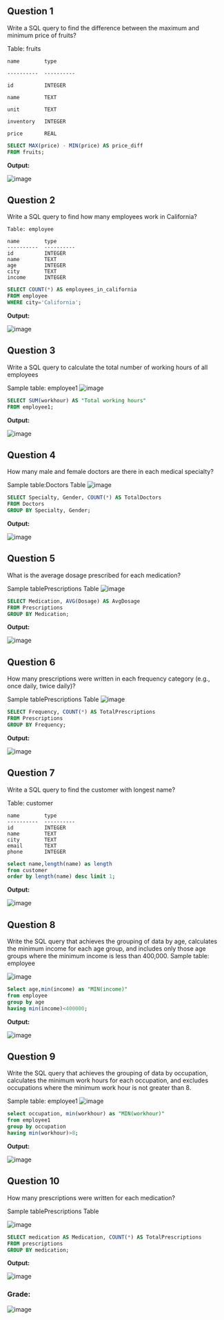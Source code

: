 **Question 1**
--
Write a SQL query to find the difference between the maximum and minimum price of fruits?

Table: fruits
```
name        type

----------  ----------

id          INTEGER

name        TEXT

unit        TEXT

inventory   INTEGER

price       REAL
```
```sql
SELECT MAX(price) - MIN(price) AS price_diff
FROM fruits;
```

**Output:**

![image](https://github.com/user-attachments/assets/7f8da42c-3ef2-45bf-a16b-764da79e9fb8)


**Question 2**
---
Write a SQL query to find  how many employees work in California?
```
Table: employee

name        type
----------  ----------
id          INTEGER
name        TEXT
age         INTEGER
city        TEXT
income      INTEGER
```
```sql
SELECT COUNT(*) AS employees_in_california
FROM employee
WHERE city='California';
```

**Output:**

![image](https://github.com/user-attachments/assets/3a5232e4-f493-4781-b849-66020585af62)


**Question 3**
---
Write a SQL query to calculate the total number of working hours of all employees

Sample table: employee1
![image](https://github.com/user-attachments/assets/8b9bc3b7-7609-47f7-b734-48ff166000d4)


```sql
SELECT SUM(workhour) AS "Total working hours"
FROM employee1;
```

**Output:**

![image](https://github.com/user-attachments/assets/39a0976f-7924-4f5a-947c-f3b1d6bd244b)


**Question 4**
---
How many male and female doctors are there in each medical specialty?

Sample table:Doctors Table
![image](https://github.com/user-attachments/assets/07171251-5604-404e-a7c6-50cfa4b5b974)


```sql
SELECT Specialty, Gender, COUNT(*) AS TotalDoctors
FROM Doctors
GROUP BY Specialty, Gender;
```

**Output:**

![image](https://github.com/user-attachments/assets/84c1fb2f-f469-40a1-8a90-35ee714190b8)


**Question 5**
---
What is the average dosage prescribed for each medication?

Sample tablePrescriptions Table
![image](https://github.com/user-attachments/assets/585377e8-d567-4247-a05b-570a8886b7a8)


```sql
SELECT Medication, AVG(Dosage) AS AvgDosage
FROM Prescriptions
GROUP BY Medication;
```

**Output:**

![image](https://github.com/user-attachments/assets/e61137a4-ddbb-453b-9c2a-dc554fc8a61f)


**Question 6**
---
How many prescriptions were written in each frequency category (e.g., once daily, twice daily)?

Sample tablePrescriptions Table
![image](https://github.com/user-attachments/assets/718c6c2c-5eeb-439d-a4de-7e12e0f96ebe)


```sql
SELECT Frequency, COUNT(*) AS TotalPrescriptions
FROM Prescriptions
GROUP BY Frequency;
```

**Output:**

![image](https://github.com/user-attachments/assets/593f876c-3a19-4da9-ac84-9976fda41d33)


**Question 7**
---
Write a SQL query to find the customer with longest name?

Table: customer
```
name        type
----------  ----------
id          INTEGER
name        TEXT
city        TEXT
email       TEXT
phone       INTEGER
```
```sql
select name,length(name) as length
from customer
order by length(name) desc limit 1;
```

**Output:**

![image](https://github.com/user-attachments/assets/4aa34bb3-f132-4df6-825b-353bbf8b49c3)


**Question 8**
---
Write the SQL query that achieves the grouping of data by age, calculates the minimum income for each age group, and includes only those age groups where the minimum income is less than 400,000.
Sample table: employee

![image](https://github.com/user-attachments/assets/1be1bbb1-bbbc-4e3a-8f59-5290dabe8bf9)


```sql
Select age,min(income) as "MIN(income)"
from employee
group by age
having min(income)<400000;
```

**Output:**

![image](https://github.com/user-attachments/assets/369d2d76-9275-433e-b56b-8abf5ab5dd43)


**Question 9**
---
Write the SQL query that achieves the grouping of data by occupation, calculates the minimum work hours for each occupation, and excludes occupations where the minimum work hour is not greater than 8.

Sample table: employee1
![image](https://github.com/user-attachments/assets/53ec6678-1206-4582-bee4-43f0a75c84d7)


```sql
select occupation, min(workhour) as "MIN(workhour)"
from employee1
group by occupation 
having min(workhour)>8;
```

**Output:**

![image](https://github.com/user-attachments/assets/f2138f40-b64d-4b13-93bb-ac3581031903)


**Question 10**
---
How many prescriptions were written for each medication?

Sample tablePrescriptions Table

![image](https://github.com/user-attachments/assets/b82a6394-a33f-4962-867d-116446d46e01)


```sql
SELECT medication AS Medication, COUNT(*) AS TotalPrescriptions
FROM prescriptions
GROUP BY medication;
```

**Output:**

![image](https://github.com/user-attachments/assets/eaaa5887-826d-4d79-b72d-261f897de349)


### **Grade:**
![image](https://github.com/user-attachments/assets/5e80e6a4-b823-48e5-9427-65319f278159)


